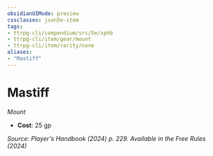 ```yaml
---
obsidianUIMode: preview
cssclasses: json5e-item
tags:
- ttrpg-cli/compendium/src/5e/xphb
- ttrpg-cli/item/gear/mount
- ttrpg-cli/item/rarity/none
aliases: 
- "Mastiff"
---
```

# Mastiff
*Mount*  

- **Cost**: 25 gp

*Source: Player's Handbook (2024) p. 229. Available in the Free Rules (2024)*